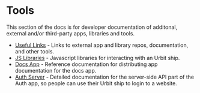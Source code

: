 # Tools

This section of the docs is for developer documentation of additonal, external and/or third-party apps, libraries and tools.

- [Useful Links](tools/links) - Links to external app and library repos, documentation, and other tools.
- [JS Libraries](tools/js-libs) - Javascript libraries for interacting with an Urbit ship.
- [Docs App](tools/docs-app) - Reference documentation for distributing app documentation for the docs app.
- [Auth Server](tools/auth-server) - Detailed documentation for the server-side API part of the Auth app, so people can use their Urbit ship to login to a website.
